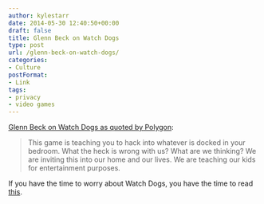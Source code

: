```yaml
---
author: kylestarr
date: 2014-05-30 12:40:50+00:00
draft: false
title: Glenn Beck on Watch Dogs
type: post
url: /glenn-beck-on-watch-dogs/
categories:
- Culture
postFormat:
- Link
tags:
- privacy
- video games
---
```


[Glenn Beck on Watch Dogs as quoted by Polygon](http://www.polygon.com/2014/5/30/5763922/glenn-beck-watch-dogs-hack-ubisoft):


<blockquote>This game is teaching you to hack into whatever is docked in your bedroom. What the heck is wrong with us? What are we thinking? We are inviting this into our home and our lives. We are teaching our kids for entertainment purposes.</blockquote>


If you have the time to worry about Watch Dogs, you have the time to read [this](http://idlewords.com/bt14.htm).
